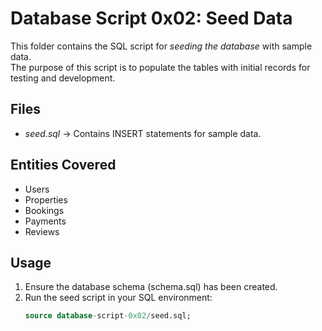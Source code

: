 # Database Script 0x02: Seed Data

This folder contains the SQL script for *seeding the database* with sample data.  
The purpose of this script is to populate the tables with initial records for testing and development.

## Files
- *seed.sql* → Contains INSERT statements for sample data.

## Entities Covered
- Users
- Properties
- Bookings
- Payments
- Reviews

## Usage
1. Ensure the database schema (schema.sql) has been created.
2. Run the seed script in your SQL environment:
   ```sql
   source database-script-0x02/seed.sql;
